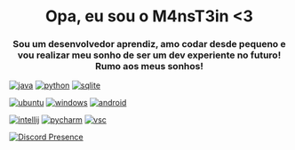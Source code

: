 <h1 align="center">Opa, eu sou o M4nsT3in <3</h1>
<h3 align="center">Sou um desenvolvedor aprendiz, amo codar desde pequeno e vou realizar meu sonho de ser um dev experiente no futuro! Rumo aos meus sonhos!</h3>

[![java](https://img.shields.io/badge/Java-ED8B00?style=for-the-badge&logo=openjdk&logoColor=white)](https://dev.java/pt-BR/)
[![python](https://img.shields.io/badge/Python-3776AB?style=for-the-badge&logo=python&logoColor=white)](https://www.python.org/)
[![sqlite](https://img.shields.io/badge/SQLite-07405E?style=for-the-badge&logo=sqlite&logoColor=white)](https://www.sqlite.org/)

[![ubuntu](https://img.shields.io/badge/Ubuntu-E95420?style=for-the-badge&logo=ubuntu&logoColor=white)](https://ubuntu.com/)
[![windows](https://img.shields.io/badge/Windows-0078D6?style=for-the-badge&logo=windows&logoColor=white)](https://www.microsoft.com/pt-br/windows/)
[![android](https://img.shields.io/badge/Android-3DDC84?style=for-the-badge&logo=android&logoColor=white)](https://www.android.com/intl/pt_br/)

[![intellij](https://img.shields.io/badge/IntelliJ_IDEA-000000.svg?style=for-the-badge&logo=intellij-idea&logoColor=white)](https://www.jetbrains.com/pt-br/idea/)
[![pycharm](https://img.shields.io/badge/PyCharm-000000.svg?&style=for-the-badge&logo=PyCharm&logoColor=white)](https://www.jetbrains.com/pt-br/pycharm/)
[![vsc](https://img.shields.io/badge/Visual_Studio_Code-0078D4?style=for-the-badge&logo=visual%20studio%20code&logoColor=white)](https://code.visualstudio.com/)

[![Discord Presence](https://lanyard.cnrad.dev/api/418824536570593280)](https://discord.com/users/418824536570593280)

